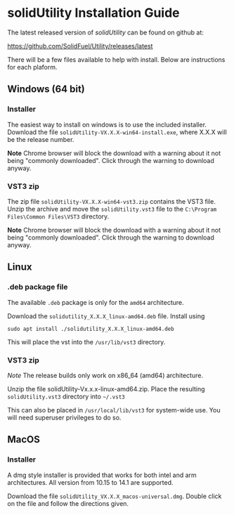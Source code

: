 # solidUtility Installation Guide

The latest released version of _solidUtility_ can be found on github at:

https://github.com/SolidFuel/Utility/releases/latest

There will be a few files available to help with install.
Below are instructions for each plaform.

## Windows (64 bit)

### Installer
The easiest way to install on windows is to use the included installer.
Download the file `solidUtility-VX.X.X-win64-install.exe`, where X.X.X will 
be the release number.

**Note** Chrome browser will block the download with a warning about it
not being "commonly downloaded". Click through
the warning to download anyway.

### VST3 zip

The zip file `solidUtility-VX.X.X-win64-vst3.zip` contains the VST3 file. Unzip
the archive and move the `solidUtility.vst3` file to the `C:\Program Files\Common Files\VST3`
directory.

**Note** Chrome browser will block the download with a warning about it
not being "commonly downloaded". Click through
the warning to download anyway.

## Linux

### .deb package file

The available `.deb` package is only for the `amd64` architecture.

Download the `solidutility_X.X.X_linux-amd64.deb` file. Install using

```
sudo apt install ./solidutility_X.X.X_linux-amd64.deb
```

This will place the vst into the `/usr/lib/vst3` directory.

### VST3 zip

_Note_ The release builds only work on x86_64 (amd64) architecture.

Unzip the file solidUtility-Vx.x.x-linux-amd64.zip. Place the resulting 
`solidUtility.vst3` directory into `~/.vst3`

This can also be placed in `/usr/local/lib/vst3` for system-wide use. You will
need superuser privileges to do so.

## MacOS

### Installer
A dmg style installer is provided that works for both intel and arm architectures.
All version from 10.15 to 14.1 are supported.

Download the file `solidUtility_VX.X.X_macos-universal.dmg`. Double click on the file
and follow the directions given.
